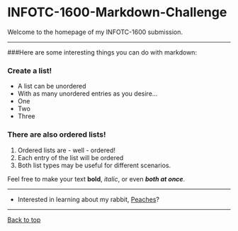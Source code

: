 # INFOTC-1600-Markdown-Challenge

Welcome to the homepage of my INFOTC-1600 submission. 

***
###Here are some interesting things you can do with markdown:


### Create a list!
- A list can be unordered
- With as many unordered entries as you desire...
- One
- Two
- Three


### There are also ordered lists!
1. Ordered lists are - well - ordered! 
2. Each entry of the list will be ordered
3. Both list types may be useful for different scenarios.


Feel free to make your text **bold**, *italic*, or even ***both at once***.

***

* Interested in learning about my rabbit, [Peaches](Peaches.md)?

***

[Back to top](#)
